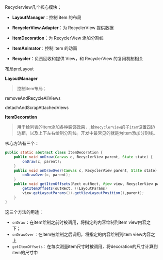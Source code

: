 Recyclerview几个核心模块；

* **LayoutManager**：控制 item 的布局

* **RecyclerView.Adapter**：为 RecyclerView 提供数据

* **ItemDecoration**：为 RecyclerView 添加分割线

* **ItemAnimator**：控制 item 的动画

* **Recycler**：负责回收和提供 View，和 RecyclerView 的复用机制相关



布局preLayout





**LayoutManager**

> 控制item布局；

removeAndRecycleAllViews



detachAndScrapAttachedViews











**ItemDecoration**

> 用于给列表的item添加各种装饰效果，,给`RecyclerView`的子`item`设置四边边距，以及上下左右绘制分割线。开发中最常见的就是为item添加分割线。

核心方法有三个：

```java
public static abstract class ItemDecoration {
    public void onDraw(Canvas c, RecyclerView parent, State state) {
        onDraw(c, parent);
    }
    public void onDrawOver(Canvas c, RecyclerView parent, State state) {
        onDrawOver(c, parent);
    }
    public void getItemOffsets(Rect outRect, View view, RecyclerView parent, State state) {
        getItemOffsets(outRect, ((LayoutParams) 		
        view.getLayoutParams()).getViewLayoutPosition(),parent);
    }
}
```

这三个方法的用途：

- `onDraw`：在item绘制之前时被调用，将指定的内容绘制到item view内容之下；
- `onDrawOver`：在item被绘制之后调用，将指定的内容绘制到item view内容之上
- `getItemOffsets`：在每次测量item尺寸时被调用，将decoration的尺寸计算到item的尺寸中